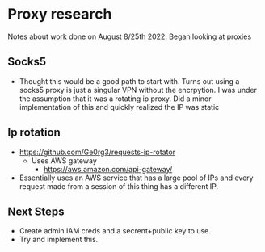 # Proxy research

Notes about work done on August 8/25th 2022. Began looking at proxies

## Socks5
- Thought this would be a good path to start with. Turns out using a socks5 proxy is just a singular VPN without the encrpytion. I was under the assumption that it was a rotating ip proxy. Did a minor implementation of this and quickly realized the IP was static 
## Ip rotation
- https://github.com/Ge0rg3/requests-ip-rotator
    - Uses AWS gateway
        - https://aws.amazon.com/api-gateway/
- Essentially uses an AWS service that has a large pool of IPs and every request made from a session of this thing has a different IP. 
## Next Steps 
- Create admin IAM creds and a secrent+public key to use. 
- Try and implement this.
